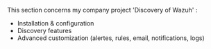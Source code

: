 This section concerns my company project 'Discovery of Wazuh' :

- Installation & configuration 
- Discovery features
- Advanced customization (alertes, rules, email, notifications, logs)

  
